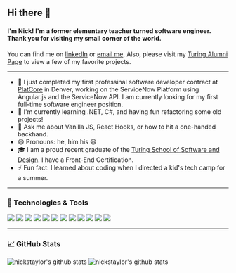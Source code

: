 
## Hi there 👋

####  I'm Nick!  I'm a former elementary teacher turned software engineer.  Thank you for visiting my small corner of the world.

You can find me on [linkedIn][1] or [email me](nickstaylor@gmail.com).  Also, please visit my [Turing Alumni Page](https://alumni.turing.io/alumni/nick-taylor) to view a few of my favorite projects.

<!-- Links to your social media accounts -->

[1]: https://www.linkedin.com/in/nick-s-taylor/
___

- 🔭 I just completed my first professinal software developer contract at [PlatCore](https://www.platcore.com/) in Denver, working on the ServiceNow Platform using Angular.js and the ServiceNow API.  I am currently looking for my first full-time software engineer position.
- 🌱 I'm currently learning .NET, C#, and having fun refactoring some old projects!
- 💬 Ask me about Vanilla JS, React Hooks, or how to hit a one-handed backhand.
- 😄 Pronouns: he, him his 😃
- 🎓 I am a proud recent graduate of the [Turing School of Software and Design](https://www.turing.io).  I have a Front-End Certification.
- ⚡ Fun fact: I learned about coding when I directed a kid's tech camp for a summer.
___
### 🔧 Technologies & Tools

![](https://img.shields.io/badge/JavaScript-informational?style=flat&logo=javascript&logoColor=892bbb&color=2bbc8a)
![](https://img.shields.io/badge/ServiceNow-informational?style=flat&logo=servicenow&logoColor=892bbb&color=2bbc8a)
![](https://img.shields.io/badge/React-informational?style=flat&logo=react&logoColor=892bbb&color=2bbc8a)
![](https://img.shields.io/badge/Redux-informational?style=flat&logo=redux&logoColor=892bbb&color=2bbc8a)
![](https://img.shields.io/badge/Angular.js-informational?style=flat&logo=angular&logoColor=892bbb&color=2bbc8a)
![](https://img.shields.io/badge/jQuery-informational?style=flat&logo=jquery&logoColor=892bbb&color=2bbc8a)
![](https://img.shields.io/badge/HTML-informational?style=flat&logo=html5&logoColor=892bbb&color=2bbc8a)
![](https://img.shields.io/badge/CSS-informational?style=flat&logo=css3&logoColor=892bbb&color=2bbc8a)
![](https://img.shields.io/badge/Mocha-informational?style=flat&logo=mocha&logoColor=892bbb&color=2bbc8a)
![](https://img.shields.io/badge/chai-informational?style=flat&logo=chai&logoColor=892bbb&color=2bbc8a)
![](https://img.shields.io/badge/Jest-informational?style=flat&logo=jest&logoColor=892bbb&color=2bbc8a)
![](https://img.shields.io/badge/Git-informational?style=flat&logo=git&logoColor=892bbb&color=2bbc8a)
___
### 📈 GitHub Stats
![nickstaylor's github stats](https://github-readme-stats.vercel.app/api?username=nickstaylor&show_icons=true&theme=tokyonight)
![nickstaylor's github stats](https://github-readme-stats.vercel.app/api/top-langs/?username=nickstaylor&show_icons=true&theme=tokyonight)


